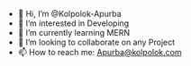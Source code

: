 - 👋 Hi, I’m @Kolpolok-Apurba
- 👀 I’m interested in Developing
- 🌱 I’m currently learning MERN
- 💞️ I’m looking to collaborate on any Project
- 📫 How to reach me: Apurba@kolpolok.com


